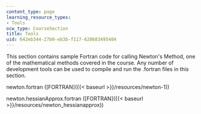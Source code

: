 ```yaml
---
content_type: page
learning_resource_types:
- Tools
ocw_type: CourseSection
title: Tools
uid: 642eb344-27b0-eb3b-f117-628683495484
---
```


This section contains sample Fortran code for calling Newton's Method, one of the mathematical methods covered in the course. Any number of development tools can be used to compile and run the .fortran files in this section.

newton.fortran ([FORTRAN]({{< baseurl >}}/resources/newton-1))

newton.hessianApprox.fortran ([FORTRAN]({{< baseurl >}}/resources/newton_hessianapprox))